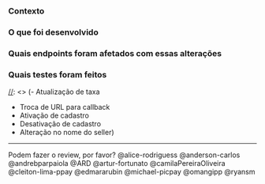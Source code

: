 ### Contexto
[//]: <> (O time de operações tem a necessidade de efetuar algumas atualizações em dados do seller dentro do e-commerce.)

### O que foi desenvolvido
[//]: <> (Criado endpoint para atualização de seller)

### Quais endpoints foram afetados com essas alterações
[//]: <> (PATCH /ecommerce/seller)

### Quais testes foram feitos
[//]: <> (- Atualização de taxa
- Troca de URL para callback
- Ativação de cadastro
- Desativação de cadastro
- Alteração no nome do seller)

---
[//]: <> (Deixe a linha abaixo para cada code owner ser notificado)
Podem fazer o review, por favor?
@alice-rodriguess @anderson-carlos @andrebparpaiola @ARD @artur-fortunato @camilaPereiraOliveira @cleiton-lima-ppay @edmararubin @michael-picpay @omangipp @ryansm
